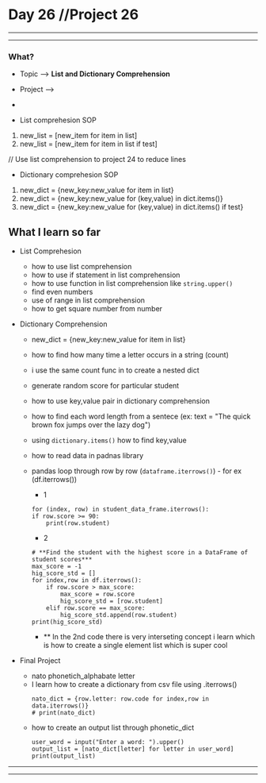 # Day 26 //Project 26

---
---
### What?
-  Topic  --> **List and Dictionary Comprehension**
- Project --> 

-
- List comprehesion SOP 
1. new_list = [new_item for item in list]
2. new_list = [new_item for item in list if test]

// Use list comprehension to project 24 to reduce lines

- Dictionary comprehesion SOP 
1. new_dict = {new_key:new_value for item in list}
2. new_dict = {new_key:new_value for (key,value) in dict.items()}
3. new_dict = {new_key:new_value for (key,value) in dict.items() if test}


## What I learn so far

- List Comprehesion
    - how to use list comprehension
    - how to use if statement in list comprehension
    - how to use function in list comprehension like `string.upper()`
    - find even numbers
    - use of range in list comprehension
    - how to get square number from number

- Dictionary Comprehension
    - new_dict = {new_key:new_value for item in list}
    - how to find how many time a letter occurs in a string (count)
    - i use the same count func in to create a nested dict
    - generate random score for particular student
    - how to use key,value pair in dictionary comprehension
    - how to find each word length from a sentece (ex: text = "The quick brown fox jumps over the lazy dog")
    - using `dictionary.items()` how to find key,value
    - how to read data in padnas library
    - pandas loop through row by row (`dataframe.iterrows()`) - for ex (df.iterrows())
        - 1
        ```
        for (index, row) in student_data_frame.iterrows():
        if row.score >= 90:
            print(row.student)
        ```
        - 2
        ```
        # **Find the student with the highest score in a DataFrame of student scores***
        max_score = -1
        hig_score_std = []
        for index,row in df.iterrows():
            if row.score > max_score:
                max_score = row.score
                hig_score_std = [row.student]
            elif row.score == max_score:
                hig_score_std.append(row.student)
        print(hig_score_std)
        ```

        - ** In the 2nd code there is very interseting concept i learn which is how to create a single element list which is super cool
- Final Project
    - nato phonetich_alphabate letter
    - I learn how to create a dictionary from csv file using .iterrows()
        ```
        nato_dict = {row.letter: row.code for index,row in data.iterrows()}
        # print(nato_dict)
        ```
    - how to create an output list through phonetic_dict
        ```
        user_word = input("Enter a word: ").upper()
        output_list = [nato_dict[letter] for letter in user_word]
        print(output_list)
        ```
---
---